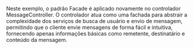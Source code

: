 Neste exemplo, o padrão Facade é aplicado novamente no controlador MessageController. O controlador atua como uma fachada para abstrair a complexidade dos serviços de busca de usuário e envio de mensagem, permitindo que o cliente envie mensagens de forma fácil e intuitiva, fornecendo apenas informações básicas como remetente, destinatário e conteúdo da mensagem.